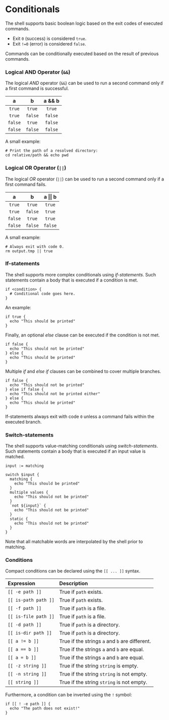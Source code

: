# Conditionals

The shell supports basic boolean logic based on the exit codes of executed commands.

- Exit `0` (success) is considered `true`.
- Exit `!=0` (error) is considered `false`.

Commands can be conditionally executed based on the result of previous commands.

### Logical AND Operator (`&&`)

The logical _AND_ operator (`&&`) can be used to run a second command only if a first command is successful.

|    a    |    b    | a && b  |
| :-----: | :-----: | :-----: |
| `true`  | `true`  | `true`  |
| `true`  | `false` | `false` |
| `false` | `true`  | `false` |
| `false` | `false` | `false` |

A small example:

```pjsh
# Print the path of a resolved directory:
cd relative/path && echo pwd
```

### Logical OR Operator (`||`)

The logical _OR_ operator (`||`) can be used to run a second command only if a first command fails.

|    a    |    b    | a \|\| b |
| :-----: | :-----: | :------: |
| `true`  | `true`  |  `true`  |
| `true`  | `false` |  `true`  |
| `false` | `true`  |  `true`  |
| `false` | `false` | `false`  |

A small example:

```pjsh
# Always exit with code 0.
rm output.tmp || true
```

### If-statements

The shell supports more complex conditionals using _if-statements_. Such statements contain a body that is executed if a condition is met.

```pjsh
if <condition> {
  # Conditional code goes here.
}
```

An example:

```pjsh
if true {
  echo "This should be printed"
}
```

Finally, an optional _else_ clause can be executed if the condition is not met.

```pjsh
if false {
  echo "This should not be printed"
} else {
  echo "This should be printed"
}
```

Multiple _if_ and _else if_ clauses can be combined to cover multiple branches.

```pjsh
if false {
  echo "This should not be printed"
} else if false {
  echo "This should not be printed either"
} else {
  echo "This should be printed"
}
```

If-statements always exit with code `0` unless a command fails within the executed branch.

### Switch-statements

The shell supports value-matching conditionals using _switch-statements_.
Such statements contain a body that is executed if an input value is matched.

```pjsh
input := matching

switch $input {
  matching {
    echo "This should be printed"
  }
  multiple values {
    echo "This should not be printed"
  }
  `not ${input}` {
    echo "This should not be printed"
  }
  static {
    echo "This should not be printed"
  }
}
```

Note that all matchable words are interpolated by the shell prior to matching.

### Conditions

Compact conditions can be declared using the `[[ ... ]]` syntax.

| Expression           | Description                                    |
| :------------------- | :--------------------------------------------- |
| `[[ -e path ]]`      | True if `path` exists.                         |
| `[[ is-path path ]]` | True if `path` exists.                         |
| `[[ -f path ]]`      | True if `path` is a file.                      |
| `[[ is-file path ]]` | True if `path` is a file.                      |
| `[[ -d path ]]`      | True if `path` is a directory.                 |
| `[[ is-dir path ]]`  | True if `path` is a directory.                 |
| `[[ a != b ]]`       | True if the strings `a` and `b` are different. |
| `[[ a == b ]]`       | True if the strings `a` and `b` are equal.     |
| `[[ a = b ]]`        | True if the strings `a` and `b` are equal.     |
| `[[ -z string ]]`    | True if the string `string` is empty.          |
| `[[ -n string ]]`    | True if the string `string` is not empty.      |
| `[[ string ]]`       | True if the string `string` is not empty.      |

Furthermore, a condition can be inverted using the `!` symbol:

```pjsh
if [[ ! -e path ]] {
  echo "The path does not exist!"
}
```
